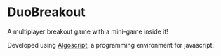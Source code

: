 # DuoBreakout
A multiplayer breakout game with a mini-game inside it!

Developed using [Algoscript](https://github.com/jeremiebourdon/AlgoScript), a programming environment for javascript.
